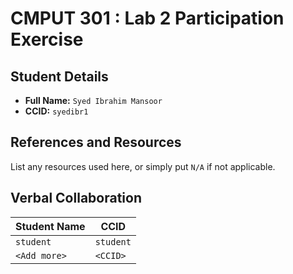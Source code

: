 # CMPUT 301 : Lab 2 Participation Exercise

## Student Details

- **Full Name:** `Syed Ibrahim Mansoor`
- **CCID:** `syedibr1`

## References and Resources

List any resources used here, or simply put `N/A` if not applicable.

## Verbal Collaboration

| Student Name | CCID      |
| ------------ | --------- |
| `student`    | `student` |
| `<Add more>` | `<CCID>`  |
